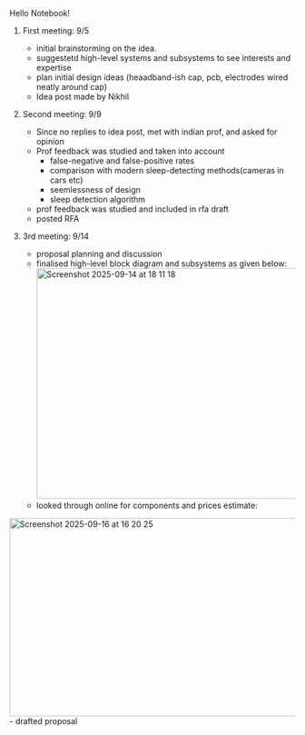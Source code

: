 Hello Notebook!

1. First meeting: 9/5
   - initial brainstorming on the idea.
   - suggestetd high-level systems and subsystems to see interests and expertise
   - plan initial design ideas (heaadband-ish cap, pcb, electrodes wired neatly around cap)
   - Idea post made by Nikhil
  
2. Second meeting: 9/9
   - Since no replies to idea post, met with indian prof, and asked for opinion
   - Prof feedback was studied and taken into account
       - false-negative and false-positive rates
       - comparison with modern sleep-detecting methods(cameras in cars etc)
       - seemlessness of design
       - sleep detection algorithm 
   - prof feedback was studied and included in rfa draft
   - posted RFA
  
3. 3rd meeting: 9/14
   - proposal planning and discussion
   - finalised high-level block diagram and subsystems as given below:
     <img width="846" height="406" alt="Screenshot 2025-09-14 at 18 11 18" src="https://github.com/user-attachments/assets/b5be6066-7c5a-45f6-a4e4-950ded320607" />
   - looked through online for components and prices estimate:
<img width="574" height="349" alt="Screenshot 2025-09-16 at 16 20 25" src="https://github.com/user-attachments/assets/1d28e088-35c1-4e89-ab02-ad1e8892c59d" />
   - drafted proposal
